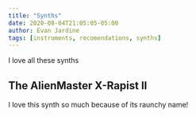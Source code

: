 ```yaml
---
title: "Synths"
date: 2020-08-04T21:05:05-05:00
author: Evan Jardine
tags: [instruments, recomendations, synths]
---
```


I love all these synths

<!-- {{< cmd >}}
Line 1
Line 2
Line 3
{{</ cmd >}} -->

## The AlienMaster X-Rapist II

I love this synth so much because of its raunchy name!
